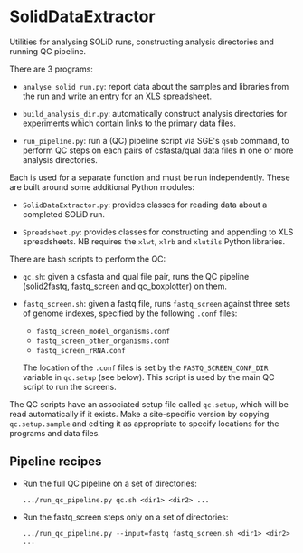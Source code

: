 SolidDataExtractor
==================
Utilities for analysing SOLiD runs, constructing analysis directories
and running QC pipeline.

There are 3 programs:

*   `analyse_solid_run.py`: report data about the samples and libraries
    from the run and write an entry for an XLS spreadsheet.

*   `build_analysis_dir.py`: automatically construct analysis directories for
    experiments which contain links to the primary data files.

*   `run_pipeline.py`: run a (QC) pipeline script via SGE's `qsub` command,
    to perform QC steps on each pairs of csfasta/qual data files in one or
    more analysis directories.

Each is used for a separate function and must be run independently. These are
built around some additional Python modules:

*   `SolidDataExtractor.py`: provides classes for reading data about a
    completed SOLiD run.

*   `Spreadsheet.py`: provides classes for constructing and appending to
    XLS spreadsheets. NB requires the `xlwt`, `xlrb` and `xlutils` Python
    libraries.

There are bash scripts to perform the QC:

*   `qc.sh`: given a csfasta and qual file pair, runs the QC pipeline
    (solid2fastq, fastq_screen and qc_boxplotter) on them.

*   `fastq_screen.sh`: given a fastq file, runs `fastq_screen` against
    three sets of genome indexes, specified by the following `.conf` files:

     * `fastq_screen_model_organisms.conf`
     * `fastq_screen_other_organisms.conf`
     * `fastq_screen_rRNA.conf`

    The location of the `.conf` files is set by the `FASTQ_SCREEN_CONF_DIR`
    variable in `qc.setup` (see below). This script is used by the main
    QC script to run the screens.

The QC scripts have an associated setup file called `qc.setup`, which
will be read automatically if it exists. Make a site-specific version by
copying `qc.setup.sample` and editing it as appropriate to specify
locations for the programs and data files.

Pipeline recipes
----------------

*   Run the full QC pipeline on a set of directories:

    `.../run_qc_pipeline.py qc.sh <dir1> <dir2> ...`

*   Run the fastq_screen steps only on a set of directories:

    `.../run_qc_pipeline.py --input=fastq fastq_screen.sh <dir1> <dir2> ...`
